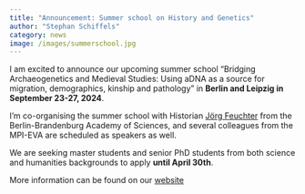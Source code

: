 ```yaml
---
title: "Announcement: Summer school on History and Genetics"
author: "Stephan Schiffels"
category: news
image: /images/summerschool.jpg
---
```


I am excited to announce our upcoming summer school “Bridging Archaeogenetics and Medieval Studies: Using aDNA as a source for migration, demographics, kinship and pathology” in **Berlin and Leipzig in September 23-27, 2024**.

I’m co-organising the summer school with Historian [Jörg Feuchter](https://www.bbaw.de/die-akademie/mitarbeiterinnen-mitarbeiter/feuchter-joerg) from the Berlin-Brandenburg Academy of Sciences, and several colleagues from the MPI-EVA are scheduled as speakers as well.

We are seeking master students and senior PhD students from both science and humanities backgrounds to apply **until April 30th**. 

More information can be found on our [website](https://www.bbaw.de/die-akademie/mitarbeiterinnen-mitarbeiter/feuchter-joerg/summer-school)
